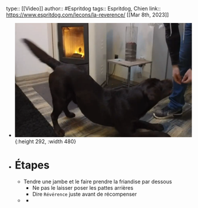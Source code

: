 type:: [[Video]]
author:: #Espritdog 
tags:: Espritdog, Chien
link:: https://www.espritdog.com/lecons/la-reverence/
[[Mar 8th, 2023]]

- ![reference_01.png](../assets/reference_01_1678273287114_0.png){:height 292, :width 480}
- # Étapes
	- Tendre une jambe et le faire prendre la friandise par dessous
		- Ne pas le laisser poser les pattes arrières
		- Dire `Révérence` juste avant de récompenser
	-
		-